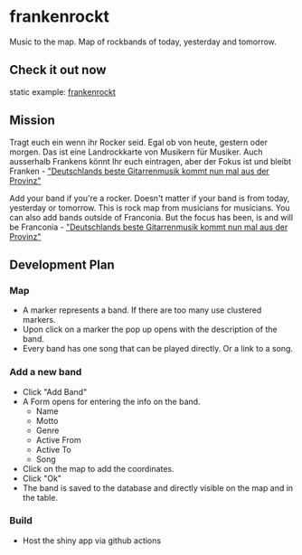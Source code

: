 # frankenrockt
Music to the map. Map of rockbands of today, yesterday and tomorrow.

## Check it out now

static example: [frankenrockt](https://przell.github.io/frankenrockt/)

## Mission
Tragt euch ein wenn ihr Rocker seid. Egal ob von heute, gestern oder morgen. Das ist eine Landrockkarte von Musikern für Musiker. Auch ausserhalb Frankens könnt Ihr euch eintragen, aber der Fokus ist und bleibt Franken - ["Deutschlands beste Gitarrenmusik kommt nun mal aus der Provinz"](https://www.br.de/radio/bayern2/sendungen/podcasts/fraenkische-garagenbands-aus-den-spaeten-achtzigern-102.html "BR2 Nachtmix - Fränkische Garagenrockbands auf den späten 80ern")

Add your band if you're a rocker. Doesn't matter if your band is from today, yesterday or tomorrow.
This is rock map from musicians for musicians. You can also add bands outside of Franconia.
But the focus has been, is and will be Franconia - ["Deutschlands beste Gitarrenmusik kommt nun mal aus der Provinz"](https://www.br.de/radio/bayern2/sendungen/podcasts/fraenkische-garagenbands-aus-den-spaeten-achtzigern-102.html "BR2 Nachtmix - Fränkische Garagenrockbands auf den späten 80ern")

## Development Plan
### Map
- A marker represents a band. If there are too many use clustered markers.
- Upon click on a marker the pop up opens with the description of the band.
- Every band has one song that can be played directly. Or a link to a song.

### Add a new band
- Click "Add Band"
- A Form opens for entering the info on the band.
  - Name
  - Motto
  - Genre
  - Active From
  - Active To
  - Song
- Click on the map to add the coordinates.
- Click "Ok"
- The band is saved to the database and directly visible on the map and in the table.

### Build
- Host the shiny app via github actions




